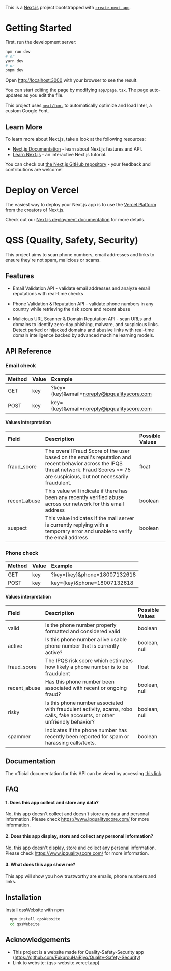 This is a [Next.js](https://nextjs.org/) project bootstrapped with [`create-next-app`](https://github.com/vercel/next.js/tree/canary/packages/create-next-app).

# Getting Started

First, run the development server:

```bash
npm run dev
# or
yarn dev
# or
pnpm dev
```

Open [http://localhost:3000](http://localhost:3000) with your browser to see the result.

You can start editing the page by modifying `app/page.tsx`. The page auto-updates as you edit the file.

This project uses [`next/font`](https://nextjs.org/docs/basic-features/font-optimization) to automatically optimize and load Inter, a custom Google Font.

## Learn More

To learn more about Next.js, take a look at the following resources:

- [Next.js Documentation](https://nextjs.org/docs) - learn about Next.js features and API.
- [Learn Next.js](https://nextjs.org/learn) - an interactive Next.js tutorial.

You can check out [the Next.js GitHub repository](https://github.com/vercel/next.js/) - your feedback and contributions are welcome!

# Deploy on Vercel

The easiest way to deploy your Next.js app is to use the [Vercel Platform](https://vercel.com/new?utm_medium=default-template&filter=next.js&utm_source=create-next-app&utm_campaign=create-next-app-readme) from the creators of Next.js.

Check out our [Next.js deployment documentation](https://nextjs.org/docs/deployment) for more details.

# QSS (Quality, Safety, Security)

This project aims to scan phone numbers, email addresses and links to ensure they're not spam, malicious or scams.




## Features

- Email Validation API - validate email addresses and analyze email reputations with real-time checks

- Phone Validation & Reputation API - validate phone numbers in any country while retrieving the risk score and recent abuse


- Malicious URL Scanner & Domain Reputation API - scan URLs and domains to identify zero-day phishing, malware, and suspicious links. Detect parked or hijacked domains and abusive links with real-time domain intelligence backed by advanced machine learning models.


## API Reference

### Email check

| Method    | Value    | Example                    |
| :-------- | :------- | :------------------------- |
| GET       | key      | ?key={key}&email=noreply@ipqualityscore.com |
| POST      | key      | key={key}&email=noreply@ipqualityscore.com  |

#### Values interpretation

| Field     | Description    | Possible Values            |
| :-------- | :-------       | :------------------------- |
| fraud_score     | The overall Fraud Score of the user based on the email's reputation and recent behavior across the IPQS threat network. Fraud Scores >= 75 are suspicious, but not necessarily fraudulent.       | float |
| recent_abuse | This value will indicate if there has been any recently verified abuse across our network for this email address            | boolean  |
| suspect | This value indicates if the mail server is currently replying with a temporary error and unable to verify the email address | boolean


### Phone check 
| Method    | Value    | Example                    |
| :-------- | :------- | :------------------------- |
| GET       | key      | ?key={key}&phone=18007132618 |
| POST      | key      | key={key}&phone=18007132618  |


#### Values interpretation

| Field     | Description    | Possible Values            |
| :-------- | :-------       | :------------------------- |
| valid     | Is the phone number properly formatted and considered valid       | boolean |
| active | Is this phone number a live usable phone number that is currently active?| boolean, null
| fraud_score | The IPQS risk score which estimates how likely a phone number is to be fraudulent| float
| recent_abuse | Has this phone number been associated with recent or ongoing fraud?| boolean, null
| risky| Is this phone number associated with fraudulent activity, scams, robo calls, fake accounts, or other unfriendly behavior?| boolean, null
| spammer | Indicates if the phone number has recently been reported for spam or harassing calls/texts. | boolean





## Documentation
The official documentation for this API can be viewd by accessing [this link](https://www.ipqualityscore.com/documentation/overview).


## FAQ

#### 1. Does this app collect and store any data?

No, this app doesn't collect and doesn't store any data and personal information. Please check https://www.ipqualityscore.com/ for more information.


#### 2. Does this app display, store and collect any personal information?

No, this app doesn't display, store and collect any personal information.
Please check https://www.ipqualityscore.com/ for more information.


#### 3. What does this app show me?

This app will show you how trustworthy are emails, phone numbers and links.


## Installation

Install qssWebsite with npm

```bash
  npm install qssWebsite
  cd qssWebsite
```

## Acknowledgements

 - This project is a website made for Quality-Safety-Security app (https://github.com/FukurouHaiRiyo/Quality-Safety-Security)
 - Link to website: (qss-website.vercel.app)
